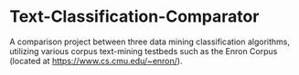 # Text-Classification-Comparator
A comparison project between three data mining classification algorithms, utilizing various corpus text-mining testbeds such as the Enron Corpus (located at https://www.cs.cmu.edu/~enron/).
